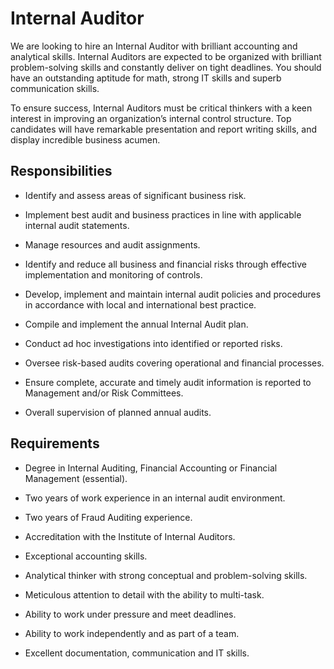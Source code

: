 # Internal Auditor

We are looking to hire an Internal Auditor with brilliant accounting and analytical skills. Internal Auditors are expected to be organized with brilliant problem-solving skills and constantly deliver on tight deadlines. You should have an outstanding aptitude for math, strong IT skills and superb communication skills.

To ensure success, Internal Auditors must be critical thinkers with a keen interest in improving an organization’s internal control structure. Top candidates will have remarkable presentation and report writing skills, and display incredible business acumen.

## Responsibilities

* Identify and assess areas of significant business risk.

* Implement best audit and business practices in line with applicable internal audit statements.

* Manage resources and audit assignments.

* Identify and reduce all business and financial risks through effective implementation and monitoring of controls.

* Develop, implement and maintain internal audit policies and procedures in accordance with local and international best practice.

* Compile and implement the annual Internal Audit plan.

* Conduct ad hoc investigations into identified or reported risks.

* Oversee risk-based audits covering operational and financial processes.

* Ensure complete, accurate and timely audit information is reported to Management and/or Risk Committees.

* Overall supervision of planned annual audits.

## Requirements

* Degree in Internal Auditing, Financial Accounting or Financial Management (essential).

* Two years of work experience in an internal audit environment.

* Two years of Fraud Auditing experience.

* Accreditation with the Institute of Internal Auditors.

* Exceptional accounting skills.

* Analytical thinker with strong conceptual and problem-solving skills.

* Meticulous attention to detail with the ability to multi-task.

* Ability to work under pressure and meet deadlines.

* Ability to work independently and as part of a team.

* Excellent documentation, communication and IT skills.

